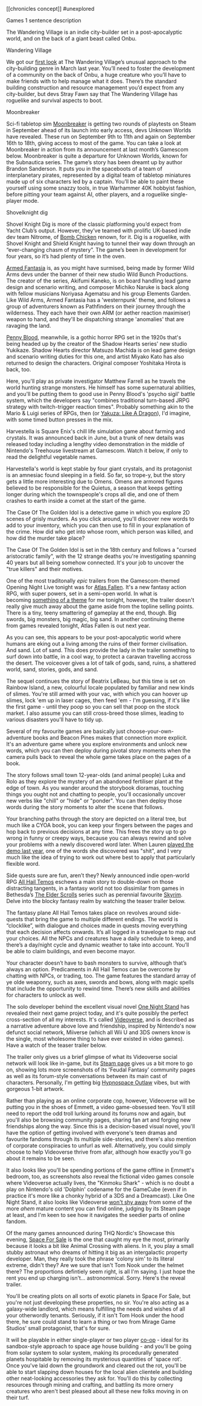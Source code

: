 [[chronicles concept]]
#unexplored 

Games 1 sentence description

The Wandering Village is an indie city-builder set in a post-apocalyptic world, and on the back of a giant beast called Onbu.

Wandering Village

We got our [first look](https://www.rockpapershotgun.com/the-wandering-village-will-have-you-build-a-city-on-a-giant-turtle) at The Wandering Village’s unusual approach to the city-building genre in March last year. You’ll need to foster the development of a community on the back of Onbu, a huge creature who you’ll have to make friends with to help manage what it does. There’s the standard building construction and resource management you’d expect from any city-builder, but devs Stray Fawn say that The Wandering Village has roguelike and survival aspects to boot.


Moonbreaker

Sci-fi tabletop sim [Moonbreaker](https://www.rockpapershotgun.com/games/moonbreaker) is getting two rounds of playtests on Steam in September ahead of its launch into early access, devs Unknown Worlds have revealed. These run on September 9th to 11th and again on September 16th to 18th, giving access to most of the game. You can take a look at Moonbreaker in action from its announcement at last month’s Gamescom below.
Moonbreaker is quite a departure for Unknown Worlds, known for the Subnautica series. The game’s story has been dreamt up by author Brandon Sanderson. It puts you in the spaceboots of a team of interplanetary pirates, represented by a digital team of tabletop miniatures made up of six characters led by a captain. You’ll be able to paint these yourself using some snazzy tools, in true Warhammer 40K hobbyist fashion, before pitting your team against AI, other players, and a roguelike single-player mode.

Shovelknight dig

Shovel Knight Dig is more of the classic platforming you’d expect from Yacht Club’s output. However, they’ve teamed with prolific UK-based indie dev team Nitrome, of [Bomb Chicken](https://www.rockpapershotgun.com/games/bomb-chicken) renown, for it. Dig is a roguelike, with Shovel Knight and Shield Knight having to tunnel their way down through an “ever-changing chasm of mystery”. The game’s been in development for four years, so it’s had plenty of time in the oven.

[Armed Fantasia](https://www.rockpapershotgun.com/games/armed-fantasia) is, as you might have surmised, being made by former Wild Arms devs under the banner of their new studio Wild Bunch Productions. The creator of the series, Akifumi Kaneko, is on board handling lead game design and scenario writing, and composer Michiko Naruke is back along with fellow musicians Noriyasa Agematsu and his group Elements Garden. Like Wild Arms, Armed Fantasia has a 'westernpunk' theme, and follows a group of adventurers known as Pathfinders on their journey through the wilderness. They each have their own ARM (or aether reaction maximiser) weapon to hand, and they'll be dispatching strange 'anomalies' that are ravaging the land.

[Penny Blood](https://www.rockpapershotgun.com/games/penny-blood), meanwhile, is a gothic horror RPG set in the 1920s that's being headed up by the creator of the Shadow Hearts series' new studio Yukikaze. Shadow Hearts director Matsuzo Machida is on lead game design and scenario writing duties for this one, and artist Miyako Kato has also returned to design the characters. Original composer Yoshitaka Hirota is back, too.

Here, you'll play as private investigator Matthew Farrell as he travels the world hunting strange monsters. He himself has some supernatural abilities, and you'll be putting them to good use in Penny Blood's 'psycho sigil' battle system, which the developers say "combines traditional turn-based JRPG strategy with twitch-trigger reaction times". Probably something akin to the Mario & Luigi series of RPGs, then (or [Yakuza: Like A Dragon](https://www.rockpapershotgun.com/games/yakuza-like-a-dragon)), I'd imagine, with some timed button presses in the mix.

Harvestella is Square Enix's chill life simulation game about farming and crystals. It was announced back in June, but a trunk of new details was released today including a lengthy video demonstration in the middle of Nintendo's Treehouse livestream at Gamescom. Watch it below, if only to read the delightful vegetable names.

Harvestella's world is kept stable by four giant crystals, and its protagonist is an amnesiac found sleeping in a field. So far, so trope-y, but the story gets a little more interesting due to Omens. Omens are armored figures believed to be responsible for the Quietus, a season that keeps getting longer during which the townspeople's crops all die, and one of them crashes to earth inside a comet at the start of the game.

The Case Of The Golden Idol is a detective game in which you explore 2D scenes of grisly murders. As you click around, you'll discover new words to add to your inventory, which you can then use to fill in your explanation of the crime. How did who get into whose room, which person was killed, and how did the murder take place?

The Case Of The Golden Idol is set in the 18th century and follows a "cursed aristocratic family", with the 12 strange deaths you're investigating spanning 40 years but all being somehow connected. It's your job to uncover the "true killers" and their motives.

One of the most traditonally _epic_ trailers from the Gamescom-themed Opening Night Live tonight was for [Atlas Fallen](https://www.rockpapershotgun.com/games/atlas-fallen). It's a new fantasy action RPG, with super powers, set in a semi-open world. In what is becoming [something of a theme](https://www.rockpapershotgun.com/ex-gta-devs-new-studio-reveals-everywhere-which-is-probably-like-either-roblox-or-second-life) for me tonight, however, the trailer doesn't really give much away about the game aside from the topline selling points. There is a tiny, teeny smattering of gameplay at the end, though. Big swords, big monsters, big magic, big sand. In another continuing theme from games revealed tonight, Atlas Fallen is out next year.

As you can see, this appears to be your post-apocalyptic world where humans are eking out a living among the ruins of their former civilisation. And sand. Lot of sand. This does provide the lady in the trailer something to surf down into battle, in a cool way, to protect a caravan travelling accross the desert. The voiceover gives a lot of talk of gods, sand, ruins, a shattered world, sand, stories, gods, and sand.

The sequel continues the story of Beatrix LeBeau, but this time is set on Rainbow Island, a new, colourful locale populated by familiar and new kinds of slimes. You're still armed with your vac, with which you can hoover up slimes, lock 'em up in laser cages, then feed 'em - I'm guessing, if it's like the first game - until they poop so you can sell that poop on the stock market. I also assume you can still cross-breed those slimes, leading to various disasters you'll have to tidy up.

Several of my favourite games are basically just choose-your-own-adventure books and Beacon Pines makes that connection more explicit. It's an adventure game where you explore environments and unlock new words, which you can then deploy during pivotal story moments when the camera pulls back to reveal the whole game takes place on the pages of a book.

The story follows small town 12-year-olds (and animal people) Luka and Rolo as they explore the mystery of an abandoned fertiliser plant at the edge of town. As you wander around the storybook dioramas, touching things you ought not and chatting to people, you'll occasionally uncover new verbs like "chill" or "hide" or "ponder". You can then deploy those words during the story moments to alter the scene that follows.

Your branching paths through the story are depicted on a literal tree, but much like a CYOA book, you can keep your fingers between the pages and hop back to previous decisions at any time. This frees the story up to go wrong in funny or creepy ways, because you can always rewind and solve your problems with a newly discovered word later. When Lauren [played the demo last year](https://www.rockpapershotgun.com/beacon-pines-has-a-demo-for-its-mad-libs-like-mystery-adventure), one of the words she discovered was "shit", and I very much like the idea of trying to work out where best to apply that particularly flexible word.

Side quests sure are fun, aren’t they? Newly announced indie open-world RPG [All Hail Temos](https://www.rockpapershotgun.com/games/all-hail-temos) eschews a main story to double-down on those distracting tangents, in a fantasy world not too dissimilar from games in Bethesda’s [The Elder Scrolls](https://www.rockpapershotgun.com/topics/the-elder-scrolls) series such as perennial favourite [Skyrim](https://www.rockpapershotgun.com/games/the-elder-scrolls-v-skyrim). Delve into the blocky fantasy realm by watching the teaser trailer below.

The fantasy plane All Hail Temos takes place on revolves around side-quests that bring the game to multiple different endings. The world is “clocklike”, with dialogue and choices made in quests moving everything that each decision affects onwards. It’s all logged in a travelogue to map out your choices. All the NPCs and creatures have a daily schedule to keep, and there’s a day/night cycle and dynamic weather to take into account. You’ll be able to claim buildings, and even become mayor.

Your character doesn’t have to bash monsters to survive, although that’s always an option. Predicaments in All Hail Temos can be overcome by chatting with NPCs, or trading, too. The game features the standard array of ye olde weaponry, such as axes, swords and bows, along with magic spells that include the opportunity to rewind time. There’s new skills and abilities for characters to unlock as well.

The solo developer behind the excellent visual novel [One Night Stand](https://www.rockpapershotgun.com/games/one-night-stand) has revealed their next game project today, and it's quite possibly the perfect cross-section of all my interests. It's called [Videoverse](https://www.rockpapershotgun.com/games/videoverse), and is described as a narrative adventure above love and friendship, inspired by Nintendo's now defunct social network, Miiverse (which all Wii U and 3DS owners know is the single, most wholesome thing to have ever existed in video games). Have a watch of the teaser trailer below.

The trailer only gives us a brief glimpse of what its Videoverse social network will look like in-game, but its [Steam page](https://store.steampowered.com/app/2079180/VIDEOVERSE/) gives us a bit more to go on, showing lots more screenshots of its 'Feudal Fantasy' community pages as well as its forum-style conversations between its main cast of characters. Personally, I'm getting big [Hypnospace Outlaw](https://www.rockpapershotgun.com/games/hypnospace-outlaw) vibes, but with gorgeous 1-bit artwork.

Rather than playing as an online corporate cop, however, Videoverse will be putting you in the shoes of Emmett, a video game-obsessed teen. You'll still need to report the odd troll lurking around its forums now and again, but you'll also be browsing community pages, sharing fan art and forging new friendships along the way. Since this is a decision-based visual novel, you'll have the option of getting involved with everyone's teen dramas and favourite fandoms through its multiple side-stories, and there's also mention of corporate conspiracies to unfurl as well. Alternatively, you could simply choose to help Videoverse thrive from afar, although how exactly you'll go about it remains to be seen.

It also looks like you'll be spending portions of the game offline in Emmett's bedroom, too, as screenshots also reveal the fictional video games console where Videoverse actually lives, the "Kinmoku Shark" - which is no doubt a play on Nintendo's old 'Dolphin' codename for the GameCube (even if in practice it's more like a chonky hybrid of a 3DS and a Dreamcast). Like One Night Stand, it also looks like Videoverse [won't shy away](https://www.rockpapershotgun.com/have-you-played-one-night-stand) from some of the more *ahem* mature content you can find online, judging by its Steam page at least, and I'm keen to see how it navigates the seedier parts of online fandom.

Of the many games announced during THQ Nordic's Showcase this evening, [Space For Sale](https://www.rockpapershotgun.com/games/space-for-sale) is the one that caught my eye the most, primarily because it looks a bit like Animal Crossing with aliens. In it, you play a small stubby astronaut who dreams of hitting it big as an intergalactic property developer. Man, they really took the phrase 'colony sim' to its literal extreme, didn't they? Are we sure that isn't Tom Nook under the helmet there? The proportions defintiely seem right, is all I'm saying. I just hope the rent you end up charging isn't... astronommical. Sorry. Here's the reveal trailer.

You'll be creating plots on all sorts of exotic planets in Space For Sale, but you're not just developing these properties, no sir. You're also acting as a galaxy-wide landlord, which means fulfilling the needs and wishes of all your otherwordly tenants. Seriously, if it isn't Tom Hook under the hood there, he sure could stand to learn a thing or two from Mirage Game Studios' small protagonist, that's for sure.

It will be playable in either single-player or two player [co-op](https://www.rockpapershotgun.com/best-co-op-games) - ideal for its sandbox-style approach to space age house building - and you'll be going from solar system to solar system, making its procedurally generated planets hospitable by removing its mysterious quantities of 'space rot'. Once you've laid down the groundwork and cleared out the rot, you'll be able to start slapping down houses for the local alien clientele and building other neat-looking accessories they ask for. You'll do this by collecting resources through mining and crafting, and battling its more ornery creatures who aren't best pleased about all these new folks moving in on their turf.